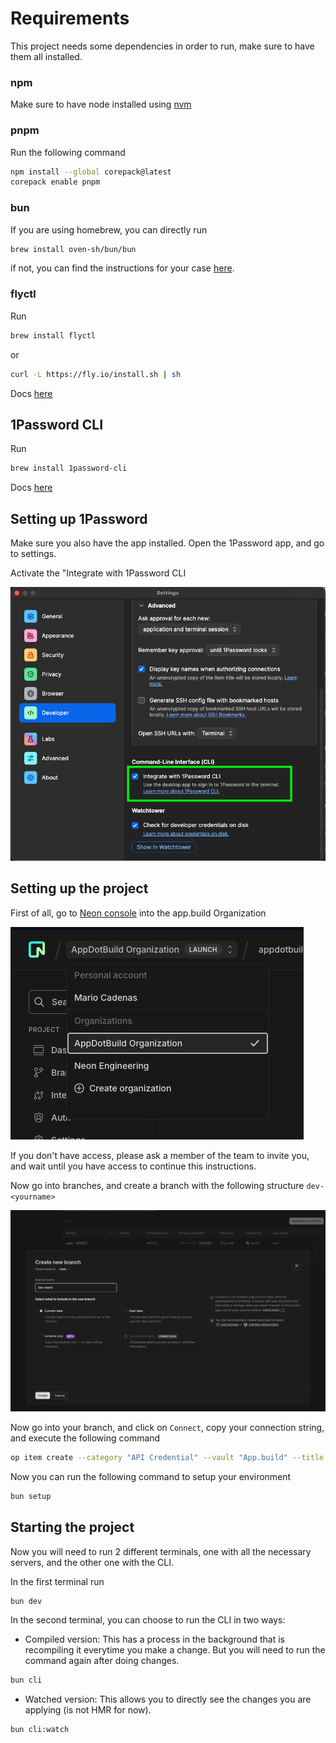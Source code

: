 # Requirements

This project needs some dependencies in order to run, make sure to have them all installed.

### npm

Make sure to have node installed using [nvm](https://github.com/nvm-sh/nvm)

### pnpm

Run the following command

```bash
npm install --global corepack@latest
corepack enable pnpm
```

### bun

If you are using homebrew, you can directly run

```bash
brew install oven-sh/bun/bun
```

if not, you can find the instructions for your case [here](https://bun.sh/docs/installation#macos-and-linux).

### flyctl

Run

```bash
brew install flyctl
```

or

```bash
curl -L https://fly.io/install.sh | sh
```

Docs [here](https://fly.io/docs/flyctl/install/)

## 1Password CLI

Run

```bash
brew install 1password-cli
```

Docs [here](https://developer.1password.com/docs/cli/get-started)

## Setting up 1Password

Make sure you also have the app installed. Open the 1Password app, and go to settings.

Activate the "Integrate with 1Password CLI

![1Password CLI integration](docs/images/1password-integration.png)

## Setting up the project

First of all, go to [Neon console](https://console.neon.tech/app/projects/damp-surf-76179452/branches/br-proud-wave-a84j8pq6?branchId=br-proud-wave-a84j8pq6&database=neondb) into the app.build Organization

![Organization Picker](docs/images/organization-picker.png)

If you don't have access, please ask a member of the team to invite you, and wait until you have access to continue this instructions.

Now go into branches, and create a branch with the following structure `dev-<yourname>`

![Branch creation](docs/images/branch-creation.png)

Now go into your branch, and click on `Connect`, copy your connection string, and execute the following command

```bash
op item create --category "API Credential" --vault "App.build" --title "DATABASE_URL_$(echo "$USER" | tr '[:lower:]' '[:upper:]')" 'credential=<connection-string>' 'expires=2099-12-31'
```

Now you can run the following command to setup your environment

```bash
bun setup
```

## Starting the project

Now you will need to run 2 different terminals, one with all the necessary servers, and the other one with the CLI.

In the first terminal run

```bash
bun dev
```

In the second terminal, you can choose to run the CLI in two ways:

- Compiled version: This has a process in the background that is recompiling it everytime you make a change. But you will need to run the command again after doing changes.

```bash
bun cli
```

- Watched version: This allows you to directly see the changes you are applying (is not HMR for now).

```bash
bun cli:watch
```
